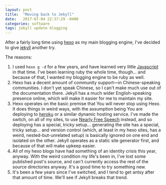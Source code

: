 ```yaml
---
layout: post
title:  "Moving back to Jekyll"
date:   2017-07-04 22:37:29 -0400
categories: software
tags: jekyll update blogging
---
```

After a fairly long time using [hexo][hexo] as my main blogging engine, I've decided to give [jekyll][jekyll] another try.

The reasons:

1. I used `hexo g -d` for a few years, and have learned very
   little [Javascript][js] in that time. I've been learning ruby the
   whole time, though... and because of that, I wanted my blogging
   engine to be ruby as well.
2. Hexo has a decent amount of community support—in Chinese-speaking
   communities. I don't yet speak Chinese, so I can't make much use
   out of the documentation there. Jekyll has a much wider
   English-speaking presence online, which will make it easier for me
   to maintain my site.
3. Hexo operates on the basic premise that You will never stop using
   Hexo. It does things in weird ways, with the assumption being You
   are deploying to [heroku][heroku] or a similar dynamic hosting
   service. I've made the switch, on all of my sites, to
   use [Nearly Free Speech][nfs] instead, and so deploying has a
   special, tricky setup… generating the site has a special, tricky
   setup… and version control (which, at least in my hexo sites, has a
   weird, nested-but-unrelated setup) is basically ignored on one end
   and isolated on the other. Jekyll operates as a static site
   generator first, and because of that will make upkeep easier.
4. All of my hexo blogs have had something of an identity crisis this
   year, anyway. With the weird condition my life's been in, I've lost
   some published post's source, and can't currently access the rest
   of the source directories anyway. It's a good time to try something
   new.
5. It's been a few years since I've switched, and I tend to get antsy
   after that amount of time. We'll see if Jekyll breaks that trend.

[heroku]: http://heroku.com "I liked heroku for a while, but they got pricey and I've always preferred static sites."
[hexo]: http://hexo.io "Hexo will still be my fallback, I suppose. Good thing it's all Markdown (or, well, Kramdown)."
[jekyll]: http://jekyllrb.com "I hope Jekyll actually pulls through for me this time..."
[js]: https://en.wikipedia.org/wiki/JavaScript "Javascript is a lot like python, markdown, and a lot of FLOSS in general: A mess of a spec."
[nfs]: https://www.nearlyfreespeech.net "NFS has been very nice and fair. And my sites load 10x faster than on the free tier of heroku."
